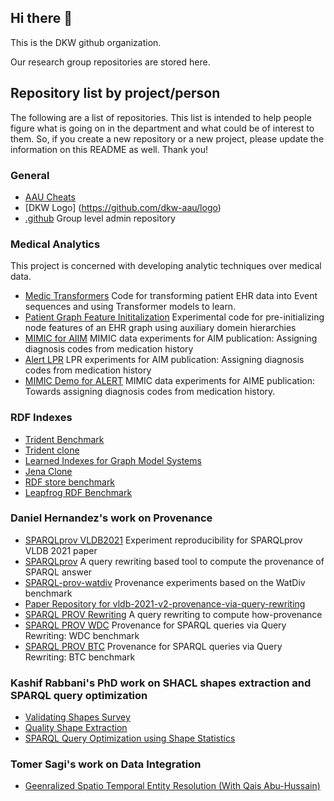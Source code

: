 ## Hi there 👋

This is the DKW github organization.

Our research group repositories are stored here.

## Repository list by project/person

The following are a list of repositories. This list is intended to help people figure what is going on in the department and what could be of interest to them. So, if you create a new repository or a new project, please update the information on this README as well. Thank you!

### General
* [AAU Cheats](https://github.com/dkw-aau/aau-cheats)
* [DKW Logo] (https://github.com/dkw-aau/logo)
* [.github](https://github.com/dkw-aau/.github) Group level admin repository


### Medical Analytics

This project is concerned with developing analytic techniques over medical data. 
* [Medic Transformers](https://github.com/dkw-aau/medic_transformer) Code for transforming patient EHR data into Event sequences and using Transformer models to learn. 
* [Patient Graph Feature Inititalization](https://github.com/dkw-aau/graph_embedding_initialization) Experimental code for pre-initializing node features of an EHR graph using auxiliary domein hierarchies
* [MIMIC for AIIM](https://github.com/dkw-aau/mimic_for_aiim) MIMIC data experiments for AIM publication: Assigning diagnosis codes from medication history
* [Alert LPR](https://github.com/dkw-aau/alert-lpr) LPR experiments for AIM publication: Assigning diagnosis codes from medication history
* [MIMIC Demo for ALERT](https://github.com/dkw-aau/mimic-demo-for-alert) MIMIC data experiments for AIME publication: Towards assigning diagnosis codes from medication history. 


### RDF Indexes

* [Trident Benchmark](https://github.com/dkw-aau/trident-benchmark)
* [Trident clone](https://github.com/dkw-aau/trident-clone)
* [Learned Indexes for Graph Model Systems](https://github.com/dkw-aau/learned-indexes-for-gms)
* [Jena Clone](https://github.com/dkw-aau/jenaclone-3.17)
* [RDF store benchmark](https://github.com/dkw-aau/rdf-store-benchmark)
* [Leapfrog RDF Benchmark](https://github.com/dkw-aau/leapfrog-rdf-benchmark)


### Daniel Hernandez's work on Provenance

* [SPARQLprov VLDB2021](https://github.com/dkw-aau/SPARQLprov-VLDB2021) Experiment reproducibility for SPARQLprov VLDB 2021 paper
* [SPARQLprov](https://github.com/dkw-aau/SPARQLprov) A query rewriting based tool to compute the provenance of SPARQL answer
* [SPARQL-prov-watdiv](https://github.com/dkw-aau/sparql-prov-watdiv) Provenance experiments based on the WatDiv benchmark
* [Paper Repository for vldb-2021-v2-provenance-via-query-rewriting](https://github.com/dkw-aau/vldb-2021-v2-provenance-via-query-rewriting)
* [SPARQL PROV Rewriting](https://github.com/dkw-aau/sparql-prov-rewriting) A query rewriting to compute how-provenance
* [SPARQL PROV WDC](https://github.com/dkw-aau/sparql-prov-wdc) Provenance for SPARQL queries via Query Rewriting: WDC benchmark
* [SPARQL PROV BTC](https://github.com/dkw-aau/sparql-prov-btc) Provenance for SPARQL queries via Query Rewriting: BTC benchmark


### Kashif Rabbani's PhD work on SHACL shapes extraction and SPARQL query optimization

* [Validating Shapes Survey](https://github.com/dkw-aau/validatingshapes)
* [Quality Shape Extraction](https://github.com/dkw-aau/qse/)
* [SPARQL Query Optimization using Shape Statistics](https://github.com/dkw-aau/sparql-optimization)

### Tomer Sagi's work on Data Integration

* [Geenralized Spatio Temporal Entity Resolution (With Qais Abu-Hussain)](https://github.com/dkw-aau/general-st-er)
